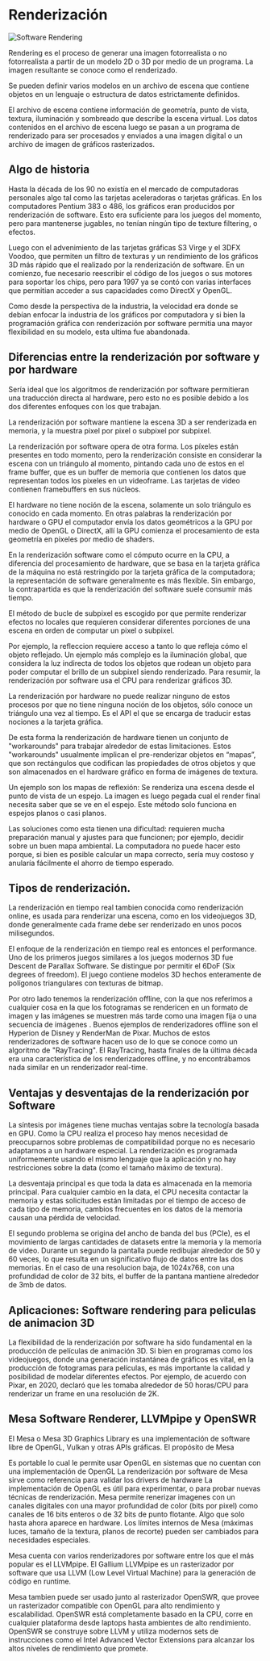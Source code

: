 # Renderización 

![Software Rendering](https://miro.medium.com/max/1280/1*c8sEPJjCNPxsUdl-_QBLYA.png)

Rendering es el proceso de generar una imagen fotorrealista o no fotorrealista a partir de un modelo 2D o 3D por medio de un programa. La imagen resultante se conoce como el renderizado. 

Se pueden definir varios modelos en un archivo de escena que contiene objetos en un lenguaje o estructura de datos estrictamente definidos. 

El archivo de escena contiene información de geometría, punto de vista, textura, iluminación y sombreado que describe la escena virtual. Los datos contenidos en el archivo de escena luego se pasan a un programa de renderizado para ser procesados y enviados a una imagen digital o un archivo de imagen de gráficos rasterizados.

## Algo de historia

Hasta la década de los 90 no existía en el mercado de computadoras personales algo tal como las tarjetas aceleradoras o tarjetas gráficas. En los computadores Pentium 383 o 486, los gráficos eran producidos por renderización de software. Esto era suficiente para los juegos del momento, pero para mantenerse jugables, no tenían ningún tipo de texture filtering, o efectos. 

Luego con el advenimiento de las tarjetas gráficas S3 Virge y el 3DFX Voodoo, que permiten un filtro de texturas y un rendimiento de los gráficos 3D más rápido que el realizado por la renderización de software. En un comienzo, fue necesario reescribir el código de los juegos o sus motores para soportar los chips, pero para 1997 ya se contó con varias interfaces que permitian acceder a sus capacidades como DirectX y OpenGL.

Como desde la perspectiva de la industria, la velocidad era donde se debían enfocar la industria de los gráficos por computadora y si bien la programación gráfica con renderización por software permitia una mayor flexibilidad en su modelo, esta ultima fue abandonada. 


## Diferencias entre la renderización por software y por hardware

Sería ideal que los algoritmos de renderización por software permitieran una traducción directa al hardware, pero esto no es posible debido a los dos diferentes enfoques con los que trabajan.

La renderización por software mantiene la escena 3D a ser renderizada en memoria, y la muestra pixel por pixel o subpixel por subpixel.

La renderización por software opera de otra forma. Los píxeles están presentes en todo momento, pero la renderización consiste en considerar la escena con un triángulo al momento, pintando cada uno de estos en el frame buffer, que es un buffer de memoria que contienen los datos que representan todos los pixeles en un videoframe. Las tarjetas de video contienen framebuffers en sus núcleos. 

El hardware no tiene noción de la escena, solamente un solo triángulo es conocido en cada momento. En otras palabras la renderización por hardware o GPU el computador envía los datos geométricos a la GPU por medio de OpenGL o DirectX, allí la GPU comienza el procesamiento de esta geometría en pixeles por medio de shaders.

En la renderización software como el cómputo ocurre en la CPU, a diferencia del procesamiento de hardware, que se basa en la tarjeta gráfica de la máquina no está restringido por la tarjeta gráfica de la computadora; la representación de software generalmente es más flexible. Sin embargo, la contrapartida es que la renderización del software suele consumir más tiempo. 

El método de bucle de subpixel es escogido por que permite renderizar efectos no locales que requieren considerar diferentes porciones de una escena en orden de computar un pixel o subpixel. 

Por ejemplo, la refleccion requiere acceso a tanto lo que refleja cómo el objeto reflejado. Un ejemplo más complejo es la iluminación global, que considera la luz indirecta de todos los objetos que rodean un objeto para poder computar el brillo de un subpixel siendo renderizado. Para resumir, la renderización por software usa el CPU para renderizar gráficos 3D.

La renderización por hardware no puede realizar ninguno de estos procesos por que no tiene ninguna noción de los objetos, sólo conoce un triángulo una vez al tiempo. Es el API el que se encarga de traducir estas nociones a la tarjeta gráfica.

De esta forma la renderización de hardware tienen un conjunto de "workarounds" para trabajar alrededor de estas limitaciones. Estos "workarounds" usualmente implican el pre-renderizar objetos en “mapas”, que son rectángulos que codifican las propiedades de otros objetos y que son almacenados en el hardware gráfico en forma de imágenes de textura.

Un ejemplo son los mapas de reflexión: Se renderiza una escena desde el punto de vista de un espejo. La imagen es luego pegada cual el render final necesita saber que se ve en el espejo. Este método solo funciona en espejos planos o casi planos.

Las soluciones como esta tienen una dificultad: requieren mucha preparación manual y ajustes para que funcionen; por ejemplo, decidir sobre un buen mapa ambiental. La computadora no puede hacer esto porque, si bien es posible calcular un mapa correcto, sería muy costoso y anularía fácilmente el ahorro de tiempo esperado.


## Tipos de renderización.

La renderización en tiempo real tambien conocida como renderización online, es usada para renderizar una escena, como en los videojuegos 3D, donde generalmente cada frame debe ser renderizado en unos pocos milisegundos.



El enfoque de la renderización en tiempo real es entonces el performance. Uno de los primeros juegos similares a los juegos modernos 3D fue Descent de Parallax Software. Se distingue por permitir el 6DoF (Six degrees of freedom). El juego contiene modelos 3D hechos enteramente de polígonos triangulares con texturas de bitmap.

Por otro lado tenemos la renderización offline, con la que nos referimos a cualquier cosa en la que los fotogramas se rendericen en un formato de imagen y las imágenes se muestren más tarde como una imagen fija o una secuencia de imágenes . Buenos ejemplos de renderizadores offline son el Hyperion de Disney y RenderMan de Pixar. Muchos de estos renderizadores de software hacen uso de lo que se conoce como un algoritmo de "RayTracing". El RayTracing, hasta finales de la última década era una característica de los renderizadores offline, y no encontrábamos nada similar en un renderizador real-time.

## Ventajas y desventajas de la renderización por Software

La síntesis por imágenes tiene muchas ventajas sobre la tecnología basada en GPU. Como la CPU realiza el proceso hay menos necesidad de preocuparnos sobre problemas de compatibilidad porque no es necesario adaptarnos a un hardware especial. La renderización es programada uniformemente usando el mismo lenguaje que la aplicación y no hay restricciones sobre la data (como el tamaño máximo de textura).

La desventaja principal es que toda la data es almacenada en la memoria principal. Para cualquier cambio en la data, el CPU necesita contactar la memoria y estas solicitudes están limitadas por el tiempo de acceso de cada tipo de memoria, cambios frecuentes en los datos de la memoria causan una pérdida de velocidad.

El segundo problema se origina del ancho de banda del bus (PCIe), es el movimiento de largas cantidades de datasets entre la memoria y la memoria de video. Durante un segundo la pantalla puede redibujar alrededor de 50 y 60 veces, lo que resulta en un significativo flujo de datos entre las dos memorias. En el caso de una resolucion baja, de 1024x768, con una profundidad de color de 32 bits, el buffer de la pantana mantiene alrededor de 3mb de datos.


## Aplicaciones: Software rendering para peliculas de animacion 3D


La flexibilidad de la renderización por software ha sido fundamental en la producción de películas de animación 3D. Si bien en programas como los videojuegos, donde una generación instantánea de gráficos es vital, en la producción de fotogramas para películas, es más importante la calidad y posibilidad de modelar diferentes efectos. Por ejemplo, de acuerdo con Pixar, en 2020, declaró que les tomaba alrededor de 50 horas/CPU para renderizar un frame en una resolución de 2K.

## Mesa Software Renderer, LLVMpipe y OpenSWR

El Mesa o Mesa 3D Graphics Library es una implementación de software libre de OpenGL, Vulkan y otras APIs gráficas. El propósito de Mesa 

Es portable lo cual le permite usar OpenGL en sistemas que no cuentan con una implementación de OpenGL
La renderización por software de Mesa sirve como referencia para validar los drivers de hardware
La implementación de OpenGL es útil para experimentar, o para probar nuevas técnicas de renderización.
Mesa permite renerizar imagenes con un canales digitales con una mayor profundidad de color (bits por pixel) como canales de 16 bits enteros o de 32 bits de punto flotante. Algo que solo hasta ahora aparece en hardware.
Los límites internos de Mesa (máximas luces, tamaño de la textura, planos de recorte) pueden ser cambiados para necesidades especiales.

Mesa cuenta con varios renderizadores por software entre los que el más popular es el LLVMpipe. El Gallium LLVMpipe es un rasterizador por software que usa LLVM (Low Level Virtual Machine) para la generación de código en runtime.

Mesa tambien puede ser usado junto al rasterizador OpenSWR, que provee un rasterizador compatible con OpenGL para alto rendimiento y escalabilidad. OpenSWR está completamente basado en la CPU, corre en cualquier plataforma desde laptops hasta ambientes de alto rendimiento. OpenSWR se construye sobre LLVM y utiliza modernos sets de instrucciones como el Intel Advanced Vector Extensions para alcanzar los altos niveles de rendimiento que promete.

